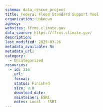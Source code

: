 ```yaml
---
schema: data_rescue_project 
title: Federal Flood Standard Support Tool
organization: Unknown
agency: 
websites: ffrms.climate.gov
data_source: https://ffrms.climate.gov/
description: 
last_modified: 2025-03-26
metadata_available: No
metadata_url: 
category:
  - Uncategorized
resources:
  - id: 216
    url: 
    format: 
    status: Finished
    size: 0.0
    download_date: 
    maintainer: ESRI
    notes: Local - ESRI
---
```

